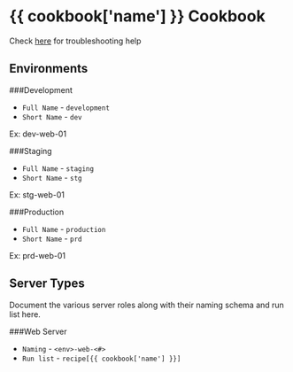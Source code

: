 {{ cookbook['name'] }} Cookbook
===============================
Check [here](TROUBLESHOOTING.md) for troubleshooting help

Environments
------------

###Development
- `Full Name` - `development`
- `Short Name` - `dev`

Ex:
dev-web-01

###Staging
- `Full Name` - `staging`
- `Short Name` - `stg`

Ex:
stg-web-01

###Production
- `Full Name` - `production`
- `Short Name` - `prd`

Ex:
prd-web-01

Server Types
------------
Document the various server roles along with their naming
schema and run list here.

###Web Server
- `Naming` - `<env>-web-<#>`
- `Run list` - `recipe[{{ cookbook['name'] }}]`
